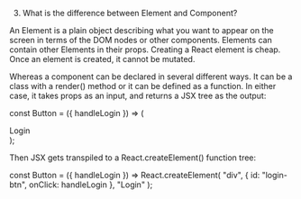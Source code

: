 3. What is the difference between Element and Component?


















An Element is a plain object describing what you want to appear on the screen in terms of the DOM nodes or other components. Elements can contain other Elements in their props. Creating a React element is cheap. Once an element is created, it cannot be mutated.

Whereas a component can be declared in several different ways. It can be a class with a render() method or it can be defined as a function. In either case, it takes props as an input, and returns a JSX tree as the output:

const Button = ({ handleLogin }) => (
  <div id={"login-btn"} onClick={handleLogin}>
    Login
  </div>
);

Then JSX gets transpiled to a React.createElement() function tree:

const Button = ({ handleLogin }) =>
  React.createElement(
    "div",
    { id: "login-btn", onClick: handleLogin },
    "Login"
  );
